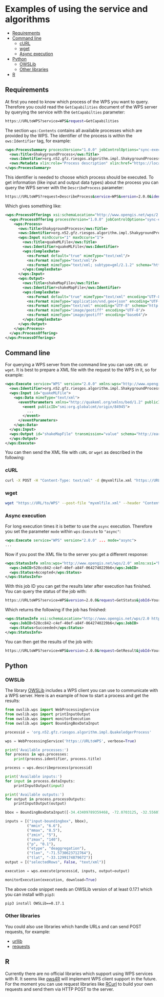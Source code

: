 # Examples of using the service and algorithms

- [Requirements](#requirements)
- [Command line](#command-line)
    - [cURL](#curl)
    - [wget](#wget)
    - [Async execution](#async-execution)
- [Python](#python)
    - [OWSLib](#owslib)
    - [Other libraries](#other-libraries)
- [R](#r)

## Requirements

At first you need to know which process of the WPS you want to query. Therefore you could read the `GetCapabilities` document of the WPS server by querying the service with the `GetCapabilties` parameter:

```bash
https://URLtoWPS?service=WPS&request=GetCapabilities
```

The section `wps:Contents` contains all available processes which are provided by the WPS.
The identifier of the process is within the `ows:Identifier` tag, for example:

```xml
<wps:ProcessSummary processVersion="1.0.0" jobControlOptions="sync-execute async-execute" outputTransmission="value reference">
  <ows:Title>ShakygroundProcess</ows:Title>
  <ows:Identifier>org.n52.gfz.riesgos.algorithm.impl.ShakygroundProcess</ows:Identifier>
  <ows:Metadata xlin:role="Process description" xlin:href="https://localhost:8080/wps/WebProcessingService?service=WPS&request=DescribeProcess&version=2.0.0&identifier=org.n52.gfz.riesgos.algorithm.impl.ShakygroundProcess"/>
</wps:ProcessSummary>
```

This identifier is needed to choose which process should be executed.
To get information (like input and output data types) about the process you can query the WPS server with the `DescribeProcess` parameter:

```bash
https://URLtoWPS?request=DescribeProcess&service=WPS&version=2.0.0&identifier=org.n52.gfz.riesgos.algorithm.impl.ShakygroundProcess
```

Which gives something like:

```xml
<wps:ProcessOfferings xsi:schemaLocation="http://www.opengis.net/wps/2.0 http://schemas.opengis.net/wps/2.0/wps.xsd">
  <wps:ProcessOffering processVersion="1.0.0" jobControlOptions="sync-execute async-execute" outputTransmission="value reference">
    <wps:Process>
      <ows:Title>ShakygroundProcess</ows:Title>
      <ows:Identifier>org.n52.gfz.riesgos.algorithm.impl.ShakygroundProcess</ows:Identifier>
      <wps:Input minOccurs="1" maxOccurs="1">
        <ows:Title>quakeMLFile</ows:Title>
        <ows:Identifier>quakeMLFile</ows:Identifier>
        <wps:ComplexData>
          <ns:Format default="true" mimeType="text/xml"/>
          <ns:Format mimeType="text/xml"/>
          <ns:Format mimeType="text/xml; subtype=gml/2.1.2" schema="http://schemas.opengis.net/gml/2.1.2/feature.xsd"/>
        </wps:ComplexData>
      </wps:Input>
      <wps:Output>
        <ows:Title>shakeMapFile</ows:Title>
        <ows:Identifier>shakeMapFile</ows:Identifier>
        <wps:ComplexData>
          <ns:Format default="true" mimeType="text/xml" encoding="UTF-8" schema="http://earthquake.usgs.gov/eqcenter/shakemap"/>
          <ns:Format mimeType="application/vnd.geo+json" encoding="UTF-8"/>
          <ns:Format mimeType="text/xml" encoding="UTF-8" schema="http://schemas.opengis.net/gml/3.2.1/base/feature.xsd"/>
          <ns:Format mimeType="image/geotiff" encoding="UTF-8"/>
          <ns:Format mimeType="image/geotiff" encoding="base64"/>
        </wps:ComplexData>
      </wps:Output>
    </wps:Process>
  </wps:ProcessOffering>
</wps:ProcessOfferings>
```


## Command line

For querying a WPS server from the command line you can use `cURL` or `wget`.
It is best to prepare a XML file with the request to the WPS in it, so for example:

```xml
<wps:Execute service="WPS" version="2.0.0" xmlns:wps="http://www.opengis.net/wps/2.0" xmlns:ows="http://www.opengis.net/ows/2.0" xmlns:xlink="http://www.w3.org/1999/xlink" xmlns:xsi="http://www.w3.org/2001/XMLSchema-instance" xsi:schemaLocation="http://www.opengis.net/wps/2.0 http://schemas.opengis.net/wps/2.0/wpsExecute.xsd" response="document" mode="sync">
  <ows:Identifier>org.n52.gfz.riesgos.algorithm.impl.ShakygroundProcess</ows:Identifier>
  <wps:Input id="quakeMLFile">
    <wps:Data mimeType="text/xml">
      <eventParameters xmlns="http://quakeml.org/xmlns/bed/1.2" publicID="smi:org.globalcmt/origin/12345">
        <event publicID="smi:org.globalcmt/origin/84945">
          ...
        </event>
      </eventParameters>
    </wps:Data>
  </wps:Input>
  <wps:Output id="shakeMapFile" transmission="value" schema="http://earthquake.usgs.gov/eqcenter/shakemap" mimeType="text/xml" encoding="UTF-8">
  </wps:Output>
</wps:Execute>
```

You can then send the XML file with `cURL` or `wget` as described in the following:


### cURL

```bash
curl -X POST -H "Content-Type: text/xml" -d @myxmlfile.xml "https://URL/to/WPS"
```


### wget

```bash
wget "https://URL/to/WPS" --post-file "myxmlfile.xml" --header "Content-Type:text/xml"
```


### Async execution

For long execution times it is better to use the `async` execution. Therefore you set the parameter `mode` within `wps:Execute` to `"async"`:

```xml
<wps:Execute service="WPS" version="2.0.0" ... mode="async">
...
```

Now if you post the XML file to the server you get a different response:

```xml
<wps:StatusInfo xmlns:wps="http://www.opengis.net/wps/2.0" xmlns:xsi="http://www.w3.org/2001/XMLSchema-instance" xsi:schemaLocation="http://www.opengis.net/wps/2.0 http://schemas.opengis.net/wps/2.0/wps.xsd">
  <wps:JobID>528cc842-c4ef-40ef-a84f-0642740229b6</wps:JobID>
  <wps:Status>Accepted</wps:Status>
</wps:StatusInfo>
```

With this job ID you can get the results later after execution has finished.
You can query the status of the job with:

```bash
https://URLtoWPS?service=WPS&version=2.0.0&request=GetStatus&jobId=YourJobID
```

Which returns the following if the job has finished:

```xml
<wps:StatusInfo xsi:schemaLocation="http://www.opengis.net/wps/2.0 http://schemas.opengis.net/wps/2.0/wps.xsd" xmlns:wps="http://www.opengis.net/wps/2.0" xmlns:xsi="http://www.w3.org/2001/XMLSchema-instance">
  <wps:JobID>528cc842-c4ef-40ef-a84f-0642740229b6</wps:JobID>
  <wps:Status>Succeeded</wps:Status>
</wps:StatusInfo>
```

You can then get the results of the job with:

```bash
https://URLtoWPS?service=WPS&version=2.0.0&request=GetResult&jobId=YourJobId
```


## Python

### OWSLib

The library [OWSLib](https://geopython.github.io/OWSLib/) includes a WPS client you can use to communicate with a WPS server.
Here is an example of how to start a process and get the results:

```python
from owslib.wps import WebProcessingService
from owslib.wps import printInputOutput
from owslib.wps import monitorExecution
from owslib.wps import BoundingBoxDataInput

processid = 'org.n52.gfz.riesgos.algorithm.impl.QuakeledgerProcess'

wps = WebProcessingService('https://URLtoWPS', verbose=True)

print('Available processes:')
for process in wps.processes:
    print(process.identifier, process.title)

process = wps.describeprocess(processid)

print('Available inputs:')
for input in process.dataInputs:
    printInputOutput(input)

print('Available outputs:')
for output in process.processOutputs:
    printInputOutput(output)

bbox = BoundingBoxDataInput([-34.43409789359468, -72.0703125, -32.556073644920275, -70.02685546875], 'EPSG:4326')

inputs = [("input-boundingbox", bbox),
          ("mmin", "6.6"),
          ("mmax", "8.5"),
          ("zmin", "5"),
          ("zmax", "140"),
          ("p", "0.1"),
          ("etype", "deaggregation"),
          ("tlon", "-71.5730623712764"),
          ("tlat", "-33.1299174879672")]
output = [("selectedRows", False, "text/xml")]

execution = wps.execute(processid, inputs, output=output)

monitorExecution(execution, download=True)
```

The above code snippet needs an OWSLib version of at least 0.17.1 which you can install with `pip3`:

```bash
pip3 install OWSLib==0.17.1
```

### Other libraries

You could also use libraries which handle URLs and can send POST requests, for example:

- [urllib](https://docs.python.org/2/library/urllib2.html)
- [requests](http://python-requests.org)

## R

Currently there are no official libraries which support using WPS services with R. It seems like [ows4R](https://www.r-pkg.org/pkg/ows4R) will implement WPS client support in the future.
For the moment you can use request libraries like [RCurl](https://www.r-pkg.org/pkg/RCurl) to build your own requests and send them via HTTP POST to the server.
